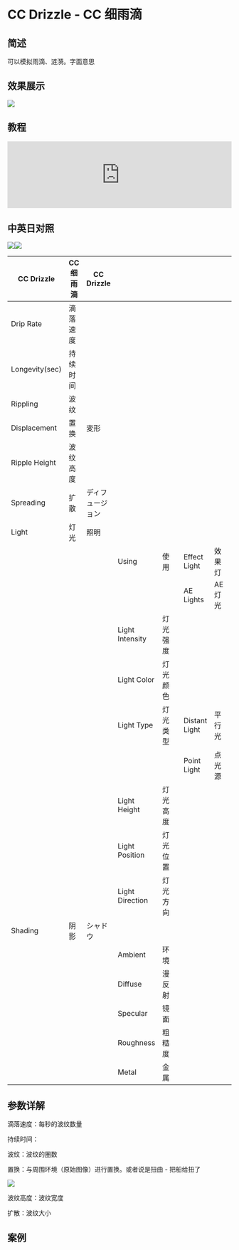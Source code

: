 # CC Drizzle - CC 细雨滴

## 简述

可以模拟雨滴、涟漪。字面意思

## 效果展示

![](https://cdn.yuelili.com/20211212155547.png)

## 教程

<iframe src="https://player.bilibili.com/player.html?bvid=BV1e34y1X7Vj&page=4&high_quality=1" width="100%" allowfullscreen="allowfullscreen" frameborder="0"></iframe>

## 中英日对照

![](https://mir.yuelili.com/wp-content/uploads/user/AE/effects/AE-Effects-Simulation-CC_Drizzle.png)![](https://mir.yuelili.com/wp-content/uploads/user/AE/effects/AE-Effects-Simulation-CC_Drizzle_cn.png)

| CC Drizzle     | CC 细雨滴 | CC Drizzle       |                 |          |     |               |         |     |
| -------------- | --------- | ---------------- | --------------- | -------- | --- | ------------- | ------- | --- |
| Drip Rate      | 滴落速度  |                  |                 |          |     |               |         |     |
| Longevity(sec) | 持续时间  |                  |                 |          |     |               |         |     |
| Rippling       | 波纹      |                  |                 |          |     |               |         |     |
| Displacement   | 置换      | 変形             |                 |          |     |               |         |     |
| Ripple Height  | 波纹高度  |                  |                 |          |     |               |         |     |
| Spreading      | 扩散      | ディフュージョン |                 |          |     |               |         |     |
| Light          | 灯光      | 照明             |                 |          |     |               |         |     |
|                |           |                  | Using           | 使用     |     | Effect Light  | 效果灯  |     |
|                |           |                  |                 |          |     | AE Lights     | AE 灯光 |     |
|                |           |                  | Light Intensity | 灯光强度 |     |               |         |     |
|                |           |                  | Light Color     | 灯光颜色 |     |               |         |     |
|                |           |                  | Light Type      | 灯光类型 |     | Distant Light | 平行光  |     |
|                |           |                  |                 |          |     | Point Light   | 点光源  |     |
|                |           |                  | Light Height    | 灯光高度 |     |               |         |     |
|                |           |                  | Light Position  | 灯光位置 |     |               |         |     |
|                |           |                  | Light Direction | 灯光方向 |     |               |         |     |
| Shading        | 阴影      | シャドウ         |                 |          |     |               |         |     |
|                |           |                  | Ambient         | 环境     |     |               |         |     |
|                |           |                  | Diffuse         | 漫反射   |     |               |         |     |
|                |           |                  | Specular        | 镜面     |     |               |         |     |
|                |           |                  | Roughness       | 粗糙度   |     |               |         |     |
|                |           |                  | Metal           | 金属     |     |               |         |     |

## 参数详解

滴落速度：每秒的波纹数量

持续时间：

波纹：波纹的圈数

置换：与周围环境（原始图像）进行置换。或者说是扭曲 - 把船给扭了

![](https://cdn.yuelili.com/20211212155836.png)

波纹高度：波纹宽度

扩散：波纹大小

## 案例
